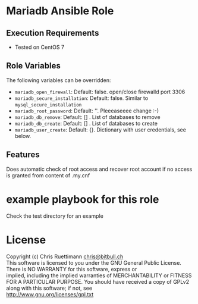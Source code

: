 # Mariadb Ansible Role

## Execution Requirements
- Tested on CentOS 7

## Role Variables

The following variables can be overridden:
 * `mariadb_open_firewall`: Default: false. open/close firewalld port 3306
 * `mariadb_secure_installation`: Default: false. Similar to `mysql_secure_installation`
 * `mariadb_root_password`: Default: ''. Pleeeaseeee change :-)
 * `mariadb_db_remove`: Default: [] . List of databases to remove
 * `mariadb_db_create`: Default: [] . List of databases to create
 * `mariadb_user_create`: Default: {}. Dictionary with user credentials, see below.

## Features
Does automatic check of root access and recover root account if no access is granted from content of .my.cnf

# example playbook for this role
Check the test directory for an example

# License
Copyright (c) Chris Ruettimann <chris@bitbull.ch>  
This software is licensed to you under the GNU General Public License.  
There is NO WARRANTY for this software, express or  
implied, including the implied warranties of MERCHANTABILITY or FITNESS  
FOR A PARTICULAR PURPOSE. You should have received a copy of GPLv2  
along with this software; if not, see  
http://www.gnu.org/licenses/gpl.txt

